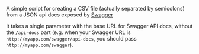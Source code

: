 A simple script for creating a CSV file (actually separated by semicolons) from a JSON api docs exposed by [Swagger](https://developers.helloreverb.com/swagger/)

It takes a single parameter with the base URL for Swagger API docs, without the `/api-docs` part (e.g. when your Swagger URL is `http://myapp.com/swagger/api-docs`, you should pass `http://myapp.com/swagger`).